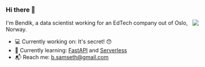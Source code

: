 ### Hi there 👋

<!-- TODO: Add hide_rank=true when https://github.com/anuraghazra/github-readme-stats/pull/110 is merged. -->
<img align="right" src="https://github-readme-stats.vercel.app/api?username=bsamseth&show_icons=true&count_private=true&theme=dracula&hide_title=true" />

I'm Bendik, a data scientist working for an EdTech company out of Oslo, Norway.

- :computer: Currently working on: It's secret! :hushed:
- :notebook_with_decorative_cover: Currently learning: [FastAPI](https://fastapi.tiangolo.com/) and [Serverless](https://www.serverless.com/)
- :mailbox_with_mail: Reach me: [b.samseth@gmail.com](mailto:b.samseth@gmail.com)

<!--
**bsamseth/bsamseth** is a ✨ _special_ ✨ repository because its `README.md` (this file) appears on your GitHub profile.

Here are some ideas to get you started:

- 🔭 I’m currently working on ...
- 🌱 I’m currently learning ...
- 👯 I’m looking to collaborate on ...
- 🤔 I’m looking for help with ...
- 💬 Ask me about ...
- 📫 How to reach me: ...
- 😄 Pronouns: ...
- ⚡ Fun fact: ...
-->

<img width="0" height="0" src="http://hits.dwyl.com/bsamseth/bsamseth.svg"/>
